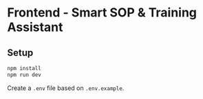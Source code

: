 # Frontend - Smart SOP & Training Assistant

## Setup

```bash
npm install
npm run dev
```

Create a `.env` file based on `.env.example`.

